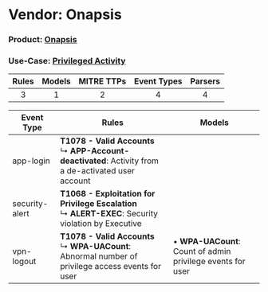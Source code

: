 Vendor: Onapsis
===============
### Product: [Onapsis](../ds_onapsis_onapsis.md)
### Use-Case: [Privileged Activity](../../../../UseCases/uc_privileged_activity.md)

| Rules | Models | MITRE TTPs | Event Types | Parsers |
|:-----:|:------:|:----------:|:-----------:|:-------:|
|   3   |   1    |     2      |      4      |    4    |

| Event Type     | Rules                                                                                                         | Models                                                          |
| -------------- | ------------------------------------------------------------------------------------------------------------- | --------------------------------------------------------------- |
| app-login      | <b>T1078 - Valid Accounts</b><br> ↳ <b>APP-Account-deactivated</b>: Activity from a de-activated user account |                                                                 |
| security-alert | <b>T1068 - Exploitation for Privilege Escalation</b><br> ↳ <b>ALERT-EXEC</b>: Security violation by Executive |                                                                 |
| vpn-logout     | <b>T1078 - Valid Accounts</b><br> ↳ <b>WPA-UACount</b>: Abnormal number of privilege access events for user   |  • <b>WPA-UACount</b>: Count of admin privilege events for user |